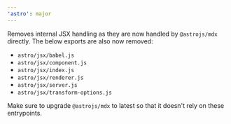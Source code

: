 ```yaml
---
'astro': major
---
```


Removes internal JSX handling as they are now handled by `@astrojs/mdx` directly. The below exports are also now removed:

- `astro/jsx/babel.js`
- `astro/jsx/component.js`
- `astro/jsx/index.js`
- `astro/jsx/renderer.js`
- `astro/jsx/server.js`
- `astro/jsx/transform-options.js`

Make sure to upgrade `@astrojs/mdx` to latest so that it doesn't rely on these entrypoints.
